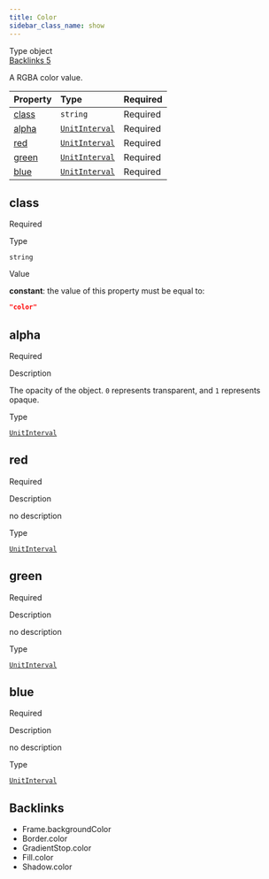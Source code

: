 ```yaml
---
title: Color
sidebar_class_name: show
---
```


<div className="section-badges">

<div className="badge type">
        <span className="label">Type</span>
        <span className="value">object</span>
      </div>

<a href="#backlinks" className="badge backlinks">
          <span className="label">Backlinks</span>
          <span className="value">5</span>
        </a>

</div>

A RGBA color value.

<div className="property-preview">

<div className="property-table">

| Property        | Type                                                  | Required                                            |
| :-------------- | :---------------------------------------------------- | :-------------------------------------------------- |
| [class](#class) | `string`                                              | <span className="property-required">Required</span> |
| [alpha](#alpha) | [`UnitInterval`](/specs/vectorgraphics/unit-interval) | <span className="property-required">Required</span> |
| [red](#red)     | [`UnitInterval`](/specs/vectorgraphics/unit-interval) | <span className="property-required">Required</span> |
| [green](#green) | [`UnitInterval`](/specs/vectorgraphics/unit-interval) | <span className="property-required">Required</span> |
| [blue](#blue)   | [`UnitInterval`](/specs/vectorgraphics/unit-interval) | <span className="property-required">Required</span> |

</div>

</div>

<div className="property">

<div className="property-heading">

## class

<span className="property-required">Required</span>

</div>

<div className="property-item">

Type

`string`

</div>

<div className="property-item">

Value

<div className="value-description">

**constant**: the value of this property must be equal to:

```json
"color"
```

</div>

</div>

</div>

<div className="property">

<div className="property-heading">

## alpha

<span className="property-required">Required</span>

</div>

<div className="property-item">

Description

<div>

The opacity of the object. `0` represents transparent, and `1` represents opaque.

</div>

</div>

<div className="property-item">

Type

[`UnitInterval`](/specs/vectorgraphics/unit-interval)

</div>

</div>

<div className="property">

<div className="property-heading">

## red

<span className="property-required">Required</span>

</div>

<div className="property-item">

Description

<div>

no description

</div>

</div>

<div className="property-item">

Type

[`UnitInterval`](/specs/vectorgraphics/unit-interval)

</div>

</div>

<div className="property">

<div className="property-heading">

## green

<span className="property-required">Required</span>

</div>

<div className="property-item">

Description

<div>

no description

</div>

</div>

<div className="property-item">

Type

[`UnitInterval`](/specs/vectorgraphics/unit-interval)

</div>

</div>

<div className="property">

<div className="property-heading">

## blue

<span className="property-required">Required</span>

</div>

<div className="property-item">

Description

<div>

no description

</div>

</div>

<div className="property-item">

Type

[`UnitInterval`](/specs/vectorgraphics/unit-interval)

</div>

</div>

<div id="backlinks" className="section-backlinks">

<div className="backlinks-title"><h2>Backlinks</h2></div>

<ul className="backlinks-list">

<li className="backlink">
      <Link to='/specs/vectorgraphics/frame#backgroundcolor'>Frame.backgroundColor</Link>
      </li>

<li className="backlink">
      <Link to='/specs/vectorgraphics/border#color'>Border.color</Link>
      </li>

<li className="backlink">
      <Link to='/specs/vectorgraphics/gradient-stop#color'>GradientStop.color</Link>
      </li>

<li className="backlink">
      <Link to='/specs/vectorgraphics/fill#color'>Fill.color</Link>
      </li>

<li className="backlink">
      <Link to='/specs/vectorgraphics/shadow#color'>Shadow.color</Link>
      </li>

</ul>

</div>
